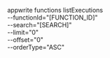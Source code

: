 appwrite functions listExecutions \
        --functionId="[FUNCTION_ID]" \
        --search="[SEARCH]" \
        --limit="0" \
        --offset="0" \
        --orderType="ASC"
